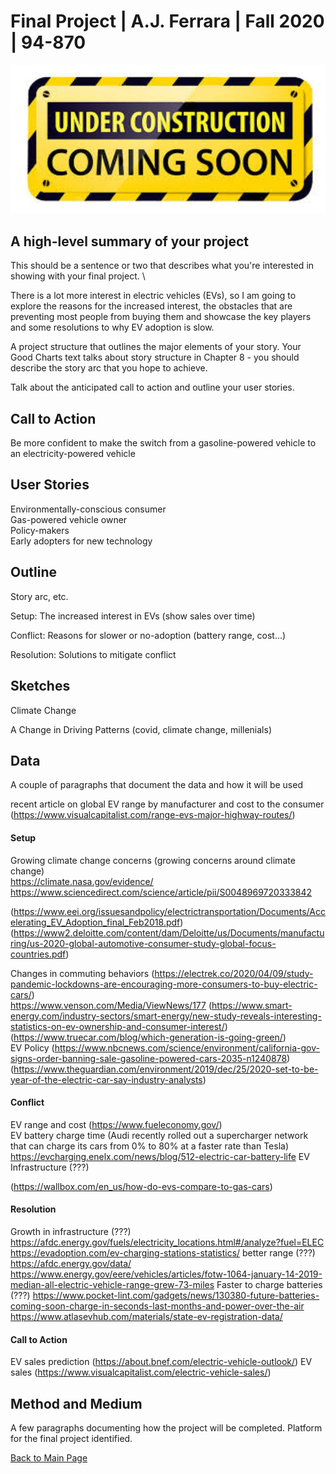 
# Final Project | A.J. Ferrara | Fall 2020 | 94-870


![Test Image 1](download2.jpg) 


## A high-level summary of your project
This should be a sentence or two that describes what you're interested in showing with your final project. \

There is a lot more interest in electric vehicles (EVs), so I am going to explore the reasons for the increased interest,  the obstacles that are preventing most people from buying them and showcase the key players and some resolutions to why EV adoption is slow.

A project structure that outlines the major elements of your story.  Your Good Charts text talks about story structure in Chapter 8 - you should describe the story arc that you hope to achieve.  

Talk about the anticipated call to action and outline your user stories.  

## Call to Action
Be more confident to make the switch from a gasoline-powered vehicle to an electricity-powered vehicle

## User Stories
Environmentally-conscious consumer \
Gas-powered vehicle owner \
Policy-makers \
Early adopters for new technology


## Outline 
Story arc, etc.

 Setup:  The increased interest in EVs (show sales over time) 
 
 Conflict:  Reasons for slower or no-adoption (battery range, cost...)
 
 Resolution:  Solutions to mitigate conflict

 
 




## Sketches

Climate Change

A Change in Driving Patterns (covid, climate change, millenials)




## Data
A couple of paragraphs that document the data and how it will be used 

recent article on global EV range by manufacturer and cost to the consumer  (https://www.visualcapitalist.com/range-evs-major-highway-routes/)

#### Setup
Growing climate change concerns (growing concerns around climate change) \
https://climate.nasa.gov/evidence/ \
https://www.sciencedirect.com/science/article/pii/S0048969720333842 

(https://www.eei.org/issuesandpolicy/electrictransportation/Documents/Accelerating_EV_Adoption_final_Feb2018.pdf) \
(https://www2.deloitte.com/content/dam/Deloitte/us/Documents/manufacturing/us-2020-global-automotive-consumer-study-global-focus-countries.pdf) 


Changes in commuting behaviors (https://electrek.co/2020/04/09/study-pandemic-lockdowns-are-encouraging-more-consumers-to-buy-electric-cars/) \
https://www.venson.com/Media/ViewNews/177 
(https://www.smart-energy.com/industry-sectors/smart-energy/new-study-reveals-interesting-statistics-on-ev-ownership-and-consumer-interest/) \
(https://www.truecar.com/blog/which-generation-is-going-green/) \
EV Policy (https://www.nbcnews.com/science/environment/california-gov-signs-order-banning-sale-gasoline-powered-cars-2035-n1240878) \
(https://www.theguardian.com/environment/2019/dec/25/2020-set-to-be-year-of-the-electric-car-say-industry-analysts)

#### Conflict
EV range and cost (https://www.fueleconomy.gov/) \
EV battery charge time (Audi recently rolled out a supercharger network that can charge its cars from 0% to 80% at a faster rate than Tesla) \
https://evcharging.enelx.com/news/blog/512-electric-car-battery-life
EV Infrastructure (???)

(https://wallbox.com/en_us/how-do-evs-compare-to-gas-cars)

#### Resolution
Growth in infrastructure (???) \
https://afdc.energy.gov/fuels/electricity_locations.html#/analyze?fuel=ELEC
https://evadoption.com/ev-charging-stations-statistics/
better range (???) \
https://afdc.energy.gov/data/
https://www.energy.gov/eere/vehicles/articles/fotw-1064-january-14-2019-median-all-electric-vehicle-range-grew-73-miles
Faster to charge batteries (???)
https://www.pocket-lint.com/gadgets/news/130380-future-batteries-coming-soon-charge-in-seconds-last-months-and-power-over-the-air
https://www.atlasevhub.com/materials/state-ev-registration-data/

#### Call to Action
EV sales prediction (https://about.bnef.com/electric-vehicle-outlook/) 
EV sales (https://www.visualcapitalist.com/electric-vehicle-sales/) 


## Method and Medium
A few paragraphs documenting how the project will be completed. Platform for the final project identified.

[Back to Main Page](https://ajferrara.github.io/Telling.Stories.with.Data/)
